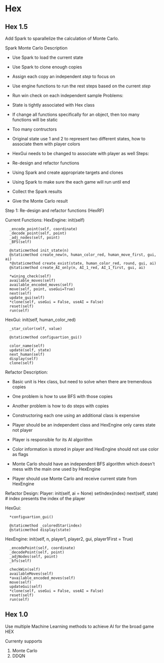 # Hex



## Hex 1.5
Add Spark to sparallelize the calculation of Monte Carlo.

Spark Monte Carlo
Description
   - Use Spark to load the current state
   - Use Spark to clone enough copies
   - Assign each copy an independent _step_ to focus on
   - Use engine functions to run the rest steps based on the current _step_
   - Run win check on each independent sample
Problems:
   - State is tightly associated with Hex class
   - If change all functions specifically for an object, then too many functions will be static
   - Too many contructors
   
   - Original state use 1 and 2 to represent two different states, how to associate them with player colors
   - HexGui needs to be changed to associate with player as well
Steps:
   - Re-design and refactor functions
   - Using Spark and create appropriate targets and clones
   - Using Spark to make sure the each game will run until end
   - Collect the Spark results
   - Give the Monte Carlo result


Step 1: Re-design and refactor functions (HexRF)

Current Functions: 
   HexEngine:
      init(self)
      
      _encode_point(self, coordinate)
      _decode_point(self, point)
      _adj_nodes(self, point)
      _BFS(self)
      
      @staticmethod init_state(n)
      @staticmethod create_new(n, human_color_red, human_move_first, gui, ai)
      *@staticmethod create_exist(state, human_color_red, round, gui, ai)
      @staticmethod create_AI_only(n, AI_1_red, AI_1_first, gui, ai)
      
      *wining_check(self)
      available_moves(self)
      available_encoded_moves(self)
      move(self, point, useGui=True)
      next(self)
      update_gui(self)
      *clone(self, useGui = False, useAI = False)
      reset(self)
      run(self)
   HexGui:
      init(self, human_color_red)
      
      _star_color(self, value)
      
      @staticmethod configuartion_gui()
      
      color_name(self)
      update(self, state)
      next_human(self)
      display(self)
      clone(self)
   
Refactor Description:
   - Basic unit is Hex class, but need to solve when there are tremendous copies
   - One problem is how to use BFS with those copies
   - Another problem is how to do steps with copies
   - Constructoring each one using an additional class is expensive
   
   - Player should be an independent class and HexEngine only cares state not player
   - Player is responsible for its AI algorithm
   - Color information is stored in player and HexEngine should not use color as flags
   - Monte Carlo should have an independent BFS algorithm which doesn't mess with the main one used by HexEngine
   - Player should use Monte Carlo and receive current state from HexEngine
   
Refactor Design:
   Player:
      init(self, ai = None)
      setIndex(index)
      next(self, state)         # index presents the index of the player
           
   HexGui:
      
      *configuartion_gui()

      @staticmethod _coloredStar(index)
      @staticmethod display(state)
      
      
   HexEngine:
      init(self, n, player1, player2, gui, player1First = True)
      
      _encodePoint(self, coordinate)
      _decodePoint(self, point)
      _adjNodes(self, point)
      _bfs(self)
      
      checkWin(self)
      availableMoves(self)
      *available_encoded_moves(self)
      move(self)
      updateGui(self)
      *clone(self, useGui = False, useAI = False)
      reset(self)
      run(self)


## Hex 1.0
Use multiple Machine Learning methods to achieve AI for the broad game HEX

Currenty supports
1. Monte Carlo
2. DDQN
   
   
   
   
   
   
   
   
   
   
   
   
   
